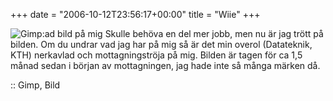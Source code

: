 +++
date = "2006-10-12T23:56:17+00:00"
title = "Wiie"
+++

<img id="image113" src="/images/2006/10/jag.png" alt="Gimp:ad bild på mig" />  
Skulle behöva en del mer jobb, men nu är jag trött på bilden.  
Om du undrar vad jag har på mig så är det min overol (Datateknik, KTH) nerkavlad och mottagningströja på mig. Bilden är tagen för ca 1,5 månad sedan i början av mottagningen, jag hade inte så många märken då.

:: Gimp, Bild

<small></small>
